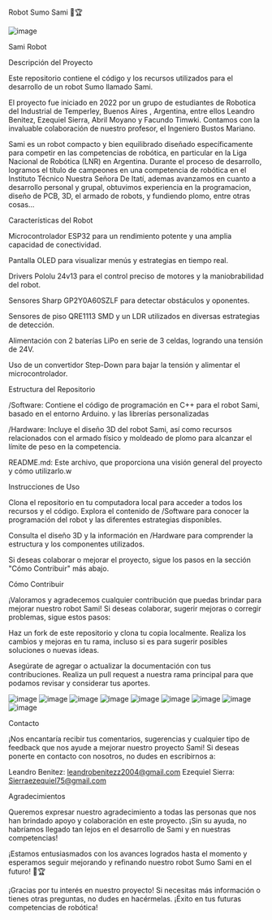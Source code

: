 
Robot Sumo Sami 🤖🏆

![image](https://github.com/LeandroBenitez12/SAMI_RBSUMO/assets/108737751/15997e0a-dd7b-4d2b-9967-a2e254452611)


Sami Robot

Descripción del Proyecto



Este repositorio contiene el código y los recursos utilizados para el desarrollo de un robot Sumo llamado Sami. 

El proyecto fue iniciado en 2022 por un grupo de estudiantes de Robotica  del Industrial de Temperley, Buenos Aires , Argentina, entre ellos Leandro Benitez, Ezequiel Sierra, Abril Moyano y Facundo Timwki. Contamos con la invaluable colaboración de nuestro profesor, el Ingeniero Bustos Mariano.

Sami es un robot compacto y bien equilibrado diseñado específicamente para competir en las competencias de robótica, 
en particular en la Liga Nacional de Robótica (LNR) en Argentina. Durante el proceso de desarrollo, 
logramos el título de campeones en una competencia de robótica en el Instituto Técnico Nuestra Señora De Itatí,
ademas avanzamos en cuanto a desarrollo personal y grupal, obtuvimos experiencia en la programacion, diseño de PCB, 3D, el armado de robots, y fundiendo plomo, entre otras cosas...


Características del Robot


Microcontrolador ESP32 para un rendimiento potente y una amplia capacidad de conectividad.

Pantalla OLED para visualizar menús y estrategias en tiempo real.

Drivers Pololu 24v13 para el control preciso de motores y la maniobrabilidad del robot.

Sensores Sharp GP2Y0A60SZLF para detectar obstáculos y oponentes.

Sensores de piso QRE1113 SMD y un LDR utilizados en diversas estrategias de detección.

Alimentación con 2 baterías LiPo en serie de 3 celdas, logrando una tensión de 24V.

Uso de un convertidor Step-Down para bajar la tensión y alimentar el microcontrolador.



Estructura del Repositorio

/Software: Contiene el código de programación en C++ para el robot Sami, basado en el entorno Arduino. y las librerías personalizadas

/Hardware: Incluye el diseño 3D del robot Sami, así como recursos relacionados con el armado físico y moldeado de plomo para alcanzar el límite de peso en la competencia.

README.md: Este archivo, que proporciona una visión general del proyecto y cómo utilizarlo.w


Instrucciones de Uso

Clona el repositorio en tu computadora local para acceder a todos los recursos y el código.
Explora el contenido de /Software para conocer la programación del robot y las diferentes estrategias disponibles.

Consulta el diseño 3D y la información en /Hardware para comprender la estructura y los componentes utilizados.


Si deseas colaborar o mejorar el proyecto, sigue los pasos en la sección "Cómo Contribuir" más abajo.

Cómo Contribuir

¡Valoramos y agradecemos cualquier contribución que puedas brindar para mejorar nuestro robot Sami! Si deseas colaborar, sugerir mejoras o corregir problemas, sigue estos pasos:

Haz un fork de este repositorio y clona tu copia localmente.
Realiza los cambios y mejoras en tu rama, incluso si es para sugerir posibles soluciones o nuevas ideas.

Asegúrate de agregar o actualizar la documentación con tus contribuciones.
Realiza un pull request a nuestra rama principal para que podamos revisar y considerar tus aportes.


![image](https://github.com/LeandroBenitez12/SAMI_RBSUMO/assets/108737751/621f3de5-244e-49b7-bb5b-1311f73536a7)
![image](https://github.com/LeandroBenitez12/SAMI_RBSUMO/assets/108737751/dbcc2cb6-ef4b-42c4-bbb9-9cdb3d2569d1)
![image](https://github.com/LeandroBenitez12/SAMI_RBSUMO/assets/108737751/503a2681-6c97-4b4e-8e38-bcb7acd5f99b)
![image](https://github.com/LeandroBenitez12/SAMI_RBSUMO/assets/108737751/a329a7a2-01b9-4b1c-8efe-3d43d09b7eb6)
![image](https://github.com/LeandroBenitez12/SAMI_RBSUMO/assets/108737751/86279134-74e4-40cf-9914-0fc2b31cd7f6)
![image](https://github.com/LeandroBenitez12/SAMI_RBSUMO/assets/108737751/49b14c58-059c-402c-883d-c66b3599b0e2)
![image](https://github.com/LeandroBenitez12/SAMI_RBSUMO/assets/108737751/8954c7a5-8958-44b1-97bf-dd2ee158d45f)
![image](https://github.com/LeandroBenitez12/SAMI_RBSUMO/assets/108737751/697088a0-6192-452f-a020-ac3569ee1c22)
![image](https://github.com/LeandroBenitez12/SAMI_RBSUMO/assets/108737751/5607b18e-1426-4e98-baa3-550f20190ff7)


Contacto

¡Nos encantaría recibir tus comentarios, sugerencias y cualquier tipo de feedback que nos ayude a mejorar nuestro proyecto Sami! Si deseas ponerte en contacto con nosotros, no dudes en escribirnos a:

Leandro Benitez: leandrobenitezz2004@gmail.com
Ezequiel Sierra: Sierraezequiel75@gmail.com


Agradecimientos

Queremos expresar nuestro agradecimiento a todas las personas que nos han brindado apoyo y colaboración en este proyecto. ¡Sin su ayuda, no habríamos llegado tan lejos en el desarrollo de Sami y en nuestras competencias!

¡Estamos entusiasmados con los avances logrados hasta el momento y esperamos seguir mejorando y refinando nuestro robot Sumo Sami en el futuro! 🤖🏆

¡Gracias por tu interés en nuestro proyecto! Si necesitas más información o tienes otras preguntas, no dudes en hacérmelas. ¡Éxito en tus futuras competencias de robótica!

